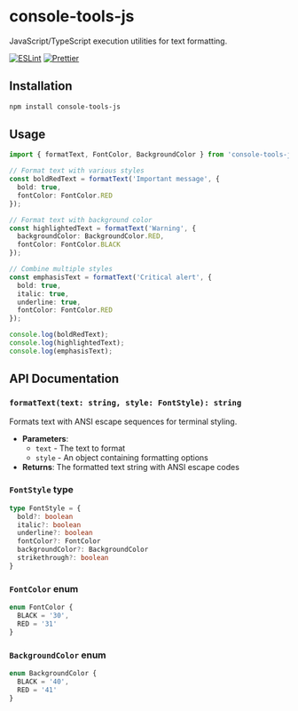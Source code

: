# console-tools-js

JavaScript/TypeScript execution utilities for text formatting.

[![ESLint](https://img.shields.io/badge/-ESLint-4B32C3?style=flat&logo=eslint&logoColor=white)](config/eslint/README.md)
[![Prettier](https://img.shields.io/badge/-Prettier-FF69B4?style=flat&logo=prettier&logoColor=white)](config/prettier/README.md)

## Installation

```bash
npm install console-tools-js
```

## Usage

```typescript
import { formatText, FontColor, BackgroundColor } from 'console-tools-js';

// Format text with various styles
const boldRedText = formatText('Important message', { 
  bold: true, 
  fontColor: FontColor.RED 
});

// Format text with background color
const highlightedText = formatText('Warning', {
  backgroundColor: BackgroundColor.RED,
  fontColor: FontColor.BLACK
});

// Combine multiple styles
const emphasisText = formatText('Critical alert', {
  bold: true,
  italic: true,
  underline: true,
  fontColor: FontColor.RED
});

console.log(boldRedText);
console.log(highlightedText);
console.log(emphasisText);
```

## API Documentation

### `formatText(text: string, style: FontStyle): string`

Formats text with ANSI escape sequences for terminal styling.

- **Parameters**:
  - `text` - The text to format
  - `style` - An object containing formatting options
- **Returns**: The formatted text string with ANSI escape codes

### `FontStyle` type

```typescript
type FontStyle = {
  bold?: boolean
  italic?: boolean
  underline?: boolean
  fontColor?: FontColor
  backgroundColor?: BackgroundColor
  strikethrough?: boolean
}
```

### `FontColor` enum

```typescript
enum FontColor {
  BLACK = '30',
  RED = '31'
}
```

### `BackgroundColor` enum

```typescript
enum BackgroundColor {
  BLACK = '40',
  RED = '41'
}
```
